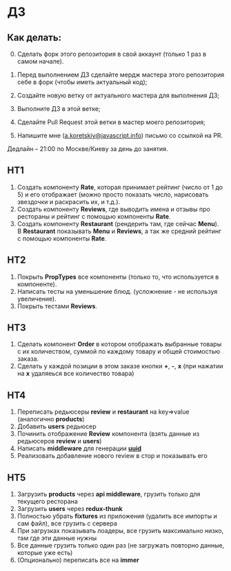 # ДЗ

## Как делать:

0. Сделать форк этого репозитория в свой аккаунт (только 1 раз в самом начале).

1. Перед выполнением ДЗ сделайте мердж мастера этого репозитория себе в форк (чтобы иметь актуальный код);
2. Создайте новую ветку от актуального мастера для выполнения ДЗ;
3. Выполните ДЗ в этой ветке;
4. Сделайте Pull Request этой ветки в мастер моего репозитория;
5. Напишите мне (a.koretskiy@javascript.info) письмо со ссылкой на PR.

Дедлайн – 21:00 по Москве/Киеву за день до занятия.

## HT1

1. Создать компоненту **Rate**, которая принимает рейтинг (число от 1 до 5) и его отображает (можно просто показать число, нарисовать звездочки и раскрасить их, и т.д.).
2. Создать компоненту **Reviews**, где выводить имена и отзывы про рестораны и рейтинг с помощью компоненты **Rate**.
3. Создать компоненту **Restaurant** (рендерить там, где сейчас **Menu**). В **Restaurant** показывать **Menu** и **Reviews**, а так же средний рейтинг с помощью компоненты **Rate**.

## HT2

1. Покрыть **PropTypes** все компоненты (только то, что используется в компоненте).
2. Написать тесты на уменьшение блюд. (усложнение - не используя увеличение).
3. Покрыть тестами **Reviews**.

## HT3

1. Сделать компонент **Order** в котором отображать выбранные товары с их количеством, суммой по каждому товару и общей стоимостью заказа.
2. Сделать у каждой позиции в этом заказе кнопки **+**, **-**, **х** (при нажатии на **х** удаляеься все количество товара)

## HT4

1. Переписать редьюсеры **review** и **restaurant** на key=>value (аналогично **products**)
2. Добавить **users** редьюсер
3. Починить отображение **Review** компонента (взять данные из редьюсеров **review** и **users**)
4. Написать **middleware** для генерации **[uuid](https://github.com/uuidjs/uuid)**
5. Реализовать добавление нового review в стор и показывать его

## HT5

1. Загрузить **products** через **api middleware**, грузить только для текущего ресторана
2. Загрузить **users** через **redux-thunk**
3. Полностью убрать **fixtures** из приложения (удалить все импорты и сам файл), все грузить с сервера
4. При загрузках показывать лоадеры, все грузить максимально низко, там где эти данные нужны
5. Все данные грузить только один раз (не загружать повторно данные, которые уже есть)
6. (Опционально) переписать все на **immer**
